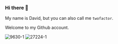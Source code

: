 ### Hi there 👋

My name is David, but you can also call me `twofactor`.

Welcome to my Github account.

<!--
**twofactor/twofactor** is a ✨ _special_ ✨ repository because its `README.md` (this file) appears on your GitHub profile.

Here are some ideas to get you started:

- 🔭 I’m currently working on ...
- 🌱 I’m currently learning ...
- 👯 I’m looking to collaborate on ...
- 🤔 I’m looking for help with ...
- 💬 Ask me about ...
- 📫 How to reach me: ...
- 😄 Pronouns: ...
- ⚡ Fun fact: ...
-->

![9630-1](https://github.com/twofactor/twofactor/assets/639128/00452fd2-2594-4597-a7d2-5a35f739f7fd)
![27224-1](https://github.com/twofactor/twofactor/assets/639128/6701ad13-33a4-425f-8158-f1821e68f747)
